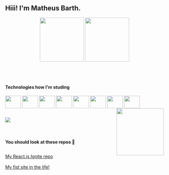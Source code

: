 ## Hiii! I'm Matheus Barth.

<div align="center">
  <img height="140px" src="https://github-readme-stats.vercel.app/api?username=math7b&show_icons=true&theme=dracula&include_all_commits=true&count_private=true"/>
  <img height="140px" src="https://github-readme-stats.vercel.app/api/top-langs/?username=math7b&layout=compact&langs_count=7&theme=dracula"/>
</div>
<br>
<br>

<div style="display: inline_block"><br>
  
  #### Technologies how I'm studing <br>
  <img align="center" height="40" width="50" src="https://cdn.jsdelivr.net/gh/devicons/devicon/icons/html5/html5-plain-wordmark.svg" />
  <img align="center" height="40" width="50" src="https://cdn.jsdelivr.net/gh/devicons/devicon/icons/css3/css3-plain-wordmark.svg" />
  <img align="center" height="40" width="50" src="https://cdn.jsdelivr.net/gh/devicons/devicon/icons/react/react-original.svg" />
  <img align="center" height="40" width="50" src="https://cdn.jsdelivr.net/gh/devicons/devicon/icons/nextjs/nextjs-original.svg" />
  <img align="center" height="40" width="50" src="https://cdn.jsdelivr.net/gh/devicons/devicon/icons/typescript/typescript-plain.svg" />
  <img align="center" height="40" width="50" src="https://cdn.jsdelivr.net/gh/devicons/devicon/icons/sass/sass-original.svg" />
  <img align="center" height="40" width="50" src="https://cdn.jsdelivr.net/gh/devicons/devicon/icons/mysql/mysql-original-wordmark.svg" />
  <img align="center" height="40" width="50" src="https://cdn.jsdelivr.net/gh/devicons/devicon/icons/microsoftsqlserver/microsoftsqlserver-plain-wordmark.svg" />

  <img align="right" height="150" src="https://github.com/math7b/math7b/blob/main/me.jpeg">
</div>
 
 ##
 
<div>
  <a href="https://www.linkedin.com/in/barth-m/" target="_blank">
    <img src="https://img.shields.io/badge/-LinkedIn-%230077B5?style=for-the-badge&logo=linkedin&logoColor=white" target="_blank">
  </a>
</div>

<br>
<br>

<div>
  
  #### You should look at these repos 🥰
  
  ##

  <a href="https://github.com/math7b/reactIgniteRepo">My React.js Ignite repo</a><br><br>
  <a href="https://github.com/math7b/myFirstSite">My fist site in the life!</a>
</div>
